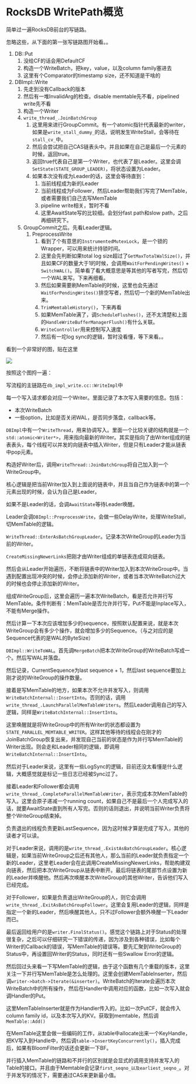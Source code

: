 # RocksDB WritePath概览

简单过一遍RocksDB前台的写链路。

忽略这些，从下面的第一张写链路图开始看。。

1. DB::Put
   1. 没给CF的话会用DefaultCF
   2. 构造一个WriteBatch，把key，value，以及column family塞进去
   3. 这里有个Comparator的timestamp size，还不知道是干啥的
2. DBImpl::Write
   1. 先走到没有Callback的版本
   2. 然后有一堆InvalidArg的检查。disable memtable先不看，pipelined write先不看
   3. 构造一个Writer
   4. `write_thread_.JoinBatchGroup`
      1. 这里用来进行GroupCommit。有一个atomic指针代表最新的writer，如果是`write_stall_dummy_`的话，说明发生WriteStall，会等待在`stall_cv_`中。
      2. 然后会尝试把自己CAS链表头中。并且如果在自己是最后一个元素的时候，返回true。
      3. 返回true代表自己是第一个Writer，也代表了是Leader。这里会调`SetState(STATE_GROUP_LEADER)`，将状态设置为Leader。
      4. 如果本次没有成为Leader的话，这里会等待直到：
         1. 当前线程成为新的Leader
         2. 当前线程成为Follower，然后Leader帮助我们写完了MemTable，或者需要我们自己去写MemTable
         3. pipeline write相关，暂时不看
         4. 这里AwaitState写的比较细。会划分fast path和slow path，之后再细研究下。
   5. GroupCommit之后。先看Leader逻辑。
      1. PreprocessWrite
         1. 看到了个有意思的`InstrumentedMutexLock`，是一个锁的Wrapper，可以用来统计持锁时间。
         2. 这里会先判断如果total log size超过了`GetMaxTotalWalSize()`，并且如果CF的数量大于1的时候，会调用`WaitForPendingWrites()` + `SwitchWAL()`。简单看了看大概意思是等其他的写者写完，然后切一个WAL来写。下来再细看。
         3. 然后如果需要刷MemTable的时候，这里也会先通过`WaitForPendingWrites()`排空写者，然后切一个新的MemTable出来。
         4. `TrimMemtableHistory()`，下来再看
         5. 如果MemTable满了，调`ScheduleFlushes()`，还不太清楚和上面的`HandleWriteBufferManagerFlush()`有什么关联。
         6. `WriteController`用来控制写入速度
         7. 然后有一坨log sync的逻辑，暂时没看懂，等下来看。。

看到一个非常好的图，贴在这里

![](https://picsheep.oss-cn-beijing.aliyuncs.com/pic/20230405151152.png)

按照这个图捋一遍：

写流程的主链路在`db_impl_write.cc::WriteImpl`中

每一个写入请求都会对应一个Writer。里面记录了本次写入需要的信息。包括：

* 本次WriteBatch
* 一些option，比如是否关闭WAL，是否同步落盘，callback等。

`DBImpl`中有一个`WriteThread`，用来协调写入。里面一个比较关键的结构就是一个`std::atomic<Writer*>`，用来指向最新的Writer。其实是指向了由Writer组成的链表表头，每个线程可以并发的向链表中插入Writer，但是只有Leader才能从链表中pop元素。

构造好Writer后，调用`WriteThread::JoinBatchGroup`将自己加入到一个WriteGroup中。

核心逻辑是把当前Writer加入到上面说的链表中，并且当自己作为链表中的第一个元素出现的时候，会认为自己是Leader。

如果不是Leader的话，会调`AwaitState`等待Leader唤醒。

Leader会调`DBImpl::PreprocessWrite`，会做一些DelayWrite，处理WriteStall，切MemTable的逻辑。

`WriteThread::EnterAsBatchGroupLeader`。记录本次WriteGroup的Leader为当前的Writer。

`CreateMissingNewerLinks`把刚才由Writer组成的单链表连成双向链表。

然后会从Leader开始遍历，不断将链表中的Writer加入到本次WriteGroup中。当遇到配置出现冲突的时候，会停止添加新的Writer，或者当本次WriteBatch过大的时候也会停止添加新的Writer。

组成WriteGroup后，这里会遍历一遍本次WriteBatch，看是否允许并行写MemTable。条件判断有：MemTable是否允许并行写，Put不能是Inplace写入，不能有Merge操作。

然后计算一下本次应该增加多少的sequence，按照默认配置来说，就是本次WriteGroup会有多少个操作，就会增加多少的Sequence。（与之对应的是Sequence代表的是WAL的ByteSize）

`DBImpl::WriteToWAL`。首先调`MergeBatch`把本次WriteGroup的WriteBatch写成一个。然后写WAL并落盘。

然后记录，CurrentSequence为last sequence + 1，然后last sequence要加上刚才说的WriteGroup的操作数量。

接着是写MemTable的地方，如果本次不允许并发写入，则调用`WriteBatchInternal::InsertInto`。否则的话，调用`write_thread_.LaunchParallelMemTableWriters`。然后Leader调用自己的写入逻辑，同样是`WriteBatchInternal::InsertInto`。

这里唤醒就是将WriteGroup中的所有Writer的状态都设置为`STATE_PARALLEL_MEMTABLE_WRITER`。这样其他等待的线程会在刚才的JoinBatchGroup恢复出来，并发现自己当前的状态是作为并行写MemTable的Writer出现。则会走和Leader相同的逻辑，即调用`WriteBatchInternal::InsertInto`。

然后对于Leader来说，这里有一些LogSync的逻辑，目前还没太看懂是什么逻辑，大概感觉就是标记一些日志已经被Sync过了。

接着Leader和Follower都会调用`write_thread_.CompleteParallelMemTableWriter`，表示完成本次MemTable的写入。这里会原子递减一个running count，如果自己不是最后一个人完成写入的话，就要AwaitState直到所有人写完。否则的话则退出，并说明当前Writer负责将整个WriteGroup结束掉。

负责退出的线程负责更新LastSequence，因为这时候才算是完成了写入，其他的读者才可以读。

对于Leader来说，调用的是`write_thread_.ExistAsBatchGroupLeader`。核心逻辑是，如果当前WriteGroup之后还有其他人，那么当前的Leader就负责指定一个新的Leader，这里老Leader会在此调用CreateMissingNewerLinks，帮助构建双向链表，然后把本次WriteGroup从链表中断开。最后将链表的尾部节点设置为新的Leader并唤醒他。然后再次唤醒本次WriteGroup的其他Writer，告诉他们写入已经完成。

对于Follower，如果是负责退出WriteGroup的人，则它会调用`write_thread_.ExitAsBatchGroupFollower`。这里会复用Leader的逻辑，同样是指定一个新的Leader，然后唤醒其他人，只不过Follower会额外唤醒一下Leader而已。

最后返回给用户的是`writer.FinalStatus()`。感觉这个链路上对于Status的处理很复杂，之后可以仔细研究一下错误的传递，因为涉及到各种错误，比如每个Writer的Callback的错误，写MemTable的错误等。要先汇聚到WriteGroup的Status中，再设置回Writer的Status，同时还有一些Swallow Error的逻辑。

然后回过头来看一下写MemTable的逻辑，由于这个函数有几个重载的版本，这里关注一下并行写MemTable是怎么处理的。这里会创建MemTableInserter，然后调`writer->batch->Iterate(&inserter)`。WriteBatch的Iterate会遍历本次WriteBatch中的所有操作，然后在Handler中调用对应的函数，比如一次写入就会调Handler的Put。

这里MemTableInserter就是作为Handler传入的。比如一次PutCF，就会传入column family id，以及本次写入的KV。获取到memtable，然后调`MemTable::Add()`

在MemTable这里会做一些编码的工作，从table中allocate出来一个KeyHandle，把KV写入到Handle中，然后调`table->InsertKeyConcurrently()`，插入完成后，如果有BloomFilter的话还会更新一下BF。

并行插入MemTable的链路和不并行的区别就是会显式的调用支持并发写入的Table的接口。并且由于Memtable会记录`first_seqno_以及earliest_seqno_`。对于并发写的情况下，需要通过CAS来更新最小值。